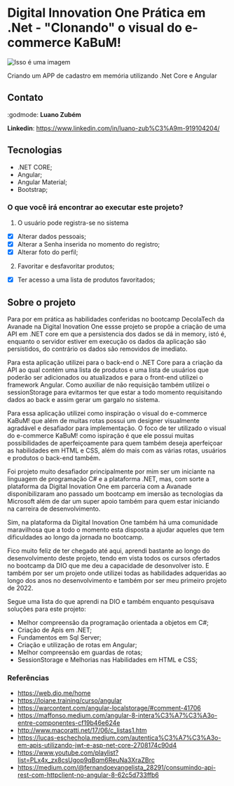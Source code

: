 # Digital Innovation One Prática em .Net - "Clonando" o visual do e-commerce KaBuM!
![Isso é uma imagem](https://i.imgur.com/CJ3OUVz.png)

Criando um APP de cadastro em memória utilizando .Net Core e Angular

## Contato

:godmode: **Luano Zubém**

**Linkedin**: https://www.linkedin.com/in/luano-zub%C3%A9m-919104204/

## Tecnologias
- .NET CORE;
- Angular;
- Angular Material;
- Bootstrap;

### O que você irá encontrar ao executar este projeto?

1. O usuário pode registra-se no sistema
- [x] Alterar dados pessoais;
- [x] Alterar a Senha inserida no momento do registro;
- [x] Alterar foto do perfil;

2. Favoritar e desfavoritar produtos;
- [x] Ter acesso a uma lista de produtos favoritados;

## Sobre o projeto

Para por em prática as habilidades conferidas no bootcamp DecolaTech da Avanade 
na Digital Inovation One essse projeto se propõe a criação de uma API em .NET core em que 
a persistencia dos dados se dá in memory, istó é, enquanto o servidor estiver em execução os 
dados da aplicação são persistidos, do contrário os dados são removidos de imediato. 

Para esta aplicação utilizei para o back-end o .NET Core para a criação da API ao qual 
contém uma lista de produtos e uma lista de usuários que poderão ser adicionados ou atualizados 
e para o front-end utilizei o framework Angular. Como auxiliar de não requisição também utilizei o sessionStorage 
para evitarmos ter que estar a todo momento requisitando dados ao back e assim gerar um gargalo no sistema.

Para essa aplicação utilizei como inspiração o visual do e-commerce KaBuM! que além de muitas
rotas possui um designer visualmente agradável e desafiador para implementação. O foco de ter 
utilizado o visual do e-commerce KaBuM! como ispiração é que ele possui muitas possibilidades 
de aperfeiçoamente para quem também deseja aperfeiçoar as habilidades em HTML e CSS, além do 
mais com as várias rotas, usuários e produtos o back-end também.

Foi projeto muito desafiador principalmente por mim ser um iniciante na linguagem de programação 
C# e a plataforma .NET, mas, com sorte a plataforma da Digital Inovation One em parceria com a Avanade 
disponibilizaram ano passado um bootcamp em imersão as tecnologias da Microsoft além de dar um 
super apoio também para quem estar iniciando na carreira de desenvolvimento. 

Sim, na plataforma da Digital Inovation One também há uma comunidade maravilhosa que a todo o momento 
esta disposta a ajudar aqueles que tem dificuldades ao longo da jornada no bootcamp.

Fico muito feliz de ter chegado até aqui, aprendi bastante ao longo do desenvolvimento deste projeto, 
tendo em vista todos os cursos ofertados no bootcamp da DIO que me deu a capacidade de desonvolver isto.
E também por ser um projeto onde utilizei todas as habilidades adqueridas ao longo dos anos no desenvolvimento
e também por ser meu primeiro projeto de 2022.

Segue uma lista do que aprendi na DIO e também enquanto pesquisava soluções para este projeto:

- Melhor compreensão da programação orientada a objetos em C#;
- Criação de Apis em .NET;
- Fundamentos em Sql Server;
- Criação e utilização de rotas em Angular;
- Melhor compreensão em guardas de rotas;
- SessionStorage e Melhorias nas Habilidades em HTML e CSS;

### Referências

- https://web.dio.me/home
- https://loiane.training/curso/angular
- https://warcontent.com/angular-localstorage/#comment-41706
- https://maffonso.medium.com/angular-8-intera%C3%A7%C3%A3o-entre-componentes-cf19b46e624e
- http://www.macoratti.net/17/06/c_listas1.htm
- https://lucas-eschechola.medium.com/autentica%C3%A7%C3%A3o-em-apis-utilizando-jwt-e-asp-net-core-2708174c90d4
- https://www.youtube.com/playlist?list=PLx4x_zx8csUgop9qBqm6ReuNa3XraZBrc
- https://medium.com/@fernandoevangelista_28291/consumindo-api-rest-com-httpclient-no-angular-8-62c5d733ffb6

